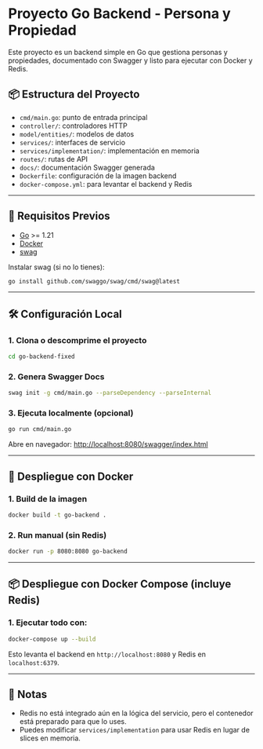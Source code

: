 # Proyecto Go Backend - Persona y Propiedad

Este proyecto es un backend simple en Go que gestiona personas y propiedades, documentado con Swagger y listo para ejecutar con Docker y Redis.

## 📦 Estructura del Proyecto

- `cmd/main.go`: punto de entrada principal
- `controller/`: controladores HTTP
- `model/entities/`: modelos de datos
- `services/`: interfaces de servicio
- `services/implementation/`: implementación en memoria
- `routes/`: rutas de API
- `docs/`: documentación Swagger generada
- `Dockerfile`: configuración de la imagen backend
- `docker-compose.yml`: para levantar el backend y Redis

---

## 🚀 Requisitos Previos

- [Go](https://golang.org/dl/) >= 1.21
- [Docker](https://www.docker.com/)
- [swag](https://github.com/swaggo/swag)

Instalar swag (si no lo tienes):

```bash
go install github.com/swaggo/swag/cmd/swag@latest
```

---

## 🛠️ Configuración Local

### 1. Clona o descomprime el proyecto
```bash
cd go-backend-fixed
```

### 2. Genera Swagger Docs
```bash
swag init -g cmd/main.go --parseDependency --parseInternal
```

### 3. Ejecuta localmente (opcional)
```bash
go run cmd/main.go
```

Abre en navegador: [http://localhost:8080/swagger/index.html](http://localhost:8080/swagger/index.html)

---

## 🐳 Despliegue con Docker

### 1. Build de la imagen
```bash
docker build -t go-backend .
```

### 2. Run manual (sin Redis)
```bash
docker run -p 8080:8080 go-backend
```

---

## 📦 Despliegue con Docker Compose (incluye Redis)

### 1. Ejecutar todo con:
```bash
docker-compose up --build
```

Esto levanta el backend en `http://localhost:8080` y Redis en `localhost:6379`.

---

## 🧠 Notas
- Redis no está integrado aún en la lógica del servicio, pero el contenedor está preparado para que lo uses.
- Puedes modificar `services/implementation` para usar Redis en lugar de slices en memoria.
